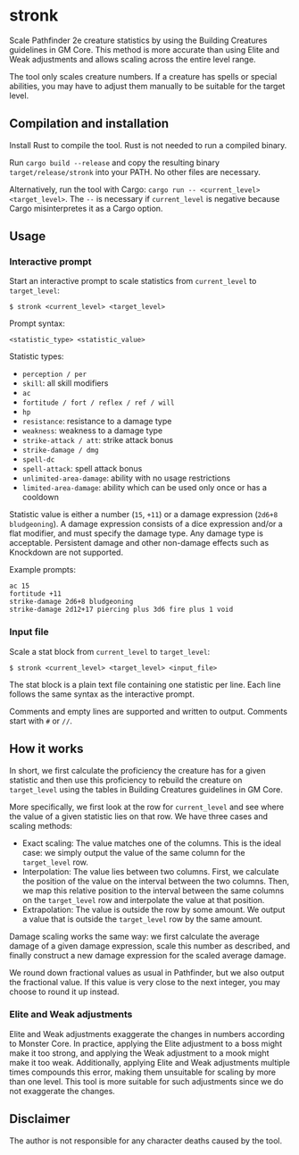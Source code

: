 # stronk

Scale Pathfinder 2e creature statistics by using the Building Creatures guidelines in GM Core. This method is more accurate than using Elite and Weak adjustments and allows scaling across the entire level range.

The tool only scales creature numbers. If a creature has spells or special abilities, you may have to adjust them manually to be suitable for the target level.

## Compilation and installation

Install Rust to compile the tool. Rust is not needed to run a compiled binary.

Run `cargo build --release` and copy the resulting binary `target/release/stronk` into your PATH. No other files are necessary.

Alternatively, run the tool with Cargo: `cargo run -- <current_level> <target_level>`. The `--` is necessary if `current_level` is negative because Cargo misinterpretes it as a Cargo option.

## Usage

### Interactive prompt

Start an interactive prompt to scale statistics from `current_level` to `target_level`:
```
$ stronk <current_level> <target_level>
```

Prompt syntax:
```
<statistic_type> <statistic_value>
```

Statistic types:
- `perception / per`
- `skill`: all skill modifiers
- `ac`
- `fortitude / fort / reflex / ref / will`
- `hp`
- `resistance`: resistance to a damage type
- `weakness`: weakness to a damage type
- `strike-attack / att`: strike attack bonus
- `strike-damage / dmg`
- `spell-dc`
- `spell-attack`: spell attack bonus
- `unlimited-area-damage`: ability with no usage restrictions
- `limited-area-damage`: ability which can be used only once or has a cooldown

Statistic value is either a number (`15`, `+11`) or a damage expression (`2d6+8 bludgeoning`). A damage expression consists of a dice expression and/or a flat modifier, and must specify the damage type. Any damage type is acceptable. Persistent damage and other non-damage effects such as Knockdown are not supported.

Example prompts:
```
ac 15
fortitude +11
strike-damage 2d6+8 bludgeoning
strike-damage 2d12+17 piercing plus 3d6 fire plus 1 void
```

### Input file

Scale a stat block from `current_level` to `target_level`:
```
$ stronk <current_level> <target_level> <input_file>
```

The stat block is a plain text file containing one statistic per line. Each line follows the same syntax as the interactive prompt.

Comments and empty lines are supported and written to output. Comments start with `#` or `//`.

## How it works

In short, we first calculate the proficiency the creature has for a given statistic and then use this proficiency to rebuild the creature on `target_level` using the tables in Building Creatures guidelines in GM Core.

More specifically, we first look at the row for `current_level` and see where the value of a given statistic lies on that row. We have three cases and scaling methods:

- Exact scaling: The value matches one of the columns. This is the ideal case: we simply output the value of the same column for the `target_level` row.
- Interpolation: The value lies between two columns. First, we calculate the position of the value on the interval between the two columns. Then, we map this relative position to the interval between the same columns on the `target_level` row and interpolate the value at that position.
- Extrapolation: The value is outside the row by some amount. We output a value that is outside the `target_level` row by the same amount.

Damage scaling works the same way: we first calculate the average damage of a given damage expression, scale this number as described, and finally construct a new damage expression for the scaled average damage.

We round down fractional values as usual in Pathfinder, but we also output the fractional value. If this value is very close to the next integer, you may choose to round it up instead.

### Elite and Weak adjustments

Elite and Weak adjustments exaggerate the changes in numbers according to Monster Core. In practice, applying the Elite adjustment to a boss might make it too strong, and applying the Weak adjustment to a mook might make it too weak. Additionally, applying Elite and Weak adjustments multiple times compounds this error, making them unsuitable for scaling by more than one level. This tool is more suitable for such adjustments since we do not exaggerate the changes.

## Disclaimer

The author is not responsible for any character deaths caused by the tool.
